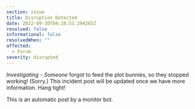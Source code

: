 ```yaml
---
section: issue
title: Disruption Detected
date: 2022-09-30T04:10:51.294265Z
resolved: false
informational: false
resolvedWhen: ""
affected:
  - Forum
severity: disrupted
---
```

*Investigating* - _Someone_ forgot to feed the plot bunnies, so they stopped working! (Sorry.) This incident post will be updated once we have more information. Hang tight!

This is an automatic post by a monitor bot.
        